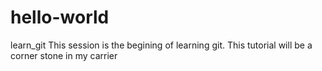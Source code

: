 # hello-world
learn_git
This session is the begining of learning git.
This tutorial will be a corner stone in my carrier
